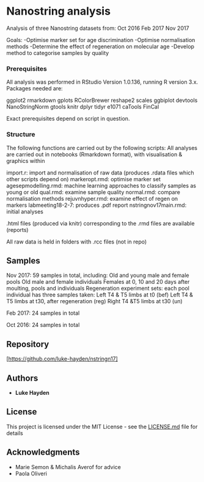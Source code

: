 # Nanostring analysis

Analysis of three Nanostring datasets from:
Oct 2016
Feb 2017
Nov 2017

Goals:
-Optimise marker set for age discrimination
-Optimise normalisation methods
-Determine the effect of regeneration on molecular age
-Develop method to categorise samples by quality

### Prerequisites

All analysis was performed in RStudio Version 1.0.136, running R version 3.x. 
Packages needed are:

ggplot2
rmarkdown
gplots
RColorBrewer
reshape2
scales
ggbiplot
devtools
NanoStringNorm
gtools
knitr
dplyr
tidyr
e1071
caTools
FinCal

Exact prerequisites depend on script in question. 


### Structure
The following functions are carried out by the following scripts:
All analyses are carried out in notebooks (Rmarkdown format), with visualisation & graphics within

import.r: import and normalisation of raw data (produces .rdata files which other scripts depend on)
markeropt.rmd: optimise marker set
agesepmodelling.rmd: machine learning approaches to classify samples as young or old
qual.rmd: examine sample quality
normal.rmd: compare normalisation methods
rejuvnhyper.rmd: examine effect of regen on markers
labmeeting18-2-7: produces .pdf report
nstringnov17main.rmd: initial analyses

.html files (produced via knitr) corresponding to the .rmd files are available (reports)


All raw data is held in folders with .rcc files (not in repo)


## Samples

Nov 2017:
59 samples in total, including: 
Old and young male and female pools
Old male and female individuals
Females at 0, 10 and 20 days after moulting, pools and individuals
Regeneration experiment sets: each pool individual has three samples taken:
Left T4 & T5 limbs at t0 (bef)
Left T4 & T5 limbs at t30, after regeneration (reg)
Right T4 &T5 limbs at t30 (un)

Feb 2017:
24 samples in total

Oct 2016:
24 samples in total

## Repository

[https://github.com/luke-hayden/nstringn17]

## Authors

* **Luke Hayden** 

## License

This project is licensed under the MIT License - see the [LICENSE.md](LICENSE.md) file for details

## Acknowledgments

* Marie Semon & Michalis Averof for advice
* Paola Oliveri


